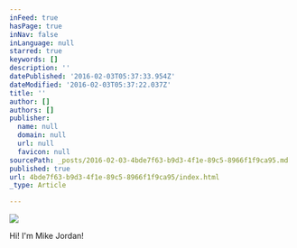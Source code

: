 ```yaml
---
inFeed: true
hasPage: true
inNav: false
inLanguage: null
starred: true
keywords: []
description: ''
datePublished: '2016-02-03T05:37:33.954Z'
dateModified: '2016-02-03T05:37:22.037Z'
title: ''
author: []
authors: []
publisher:
  name: null
  domain: null
  url: null
  favicon: null
sourcePath: _posts/2016-02-03-4bde7f63-b9d3-4f1e-89c5-8966f1f9ca95.md
published: true
url: 4bde7f63-b9d3-4f1e-89c5-8966f1f9ca95/index.html
_type: Article

---
```

![](https://the-grid-user-content.s3-us-west-2.amazonaws.com/d00a051c-c510-4386-8662-d84664fe91e8.jpg)

Hi! I'm Mike Jordan!
